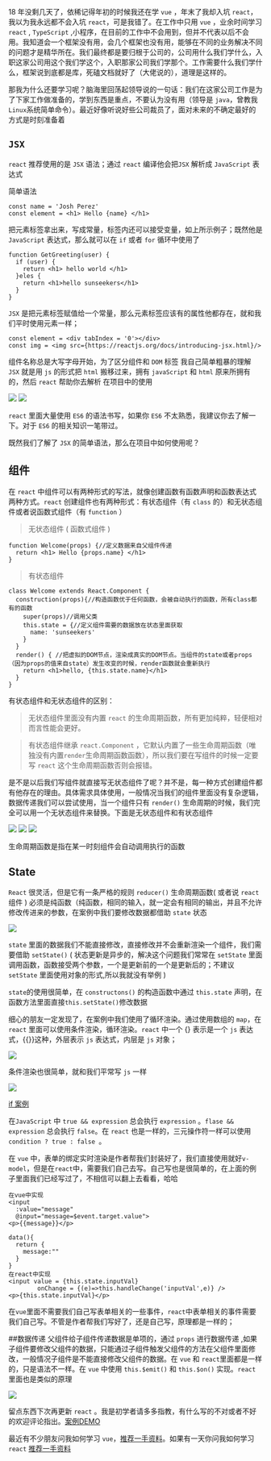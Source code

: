 18 年没剩几天了，依稀记得年初的时候我还在学 `vue` ，年末了我却入坑 `react`，我以为我永远都不会入坑 `react`，可是我错了。在工作中只用 `vue` ，业余时间学习 `react` , `TypeScript` ,小程序，在目前的工作中不会用到，但并不代表以后不会用。我知道会一个框架没有用，会几个框架也没有用，能够在不同的业务解决不同的问题才是精华所在。我们最终都是要归根于公司的，公司用什么我们学什么，入职这家公司用这个我们学这个，入职那家公司我们学那个。工作需要什么我们学什么，框架说到底都是库，死磕文档就好了（大佬说的），道理是这样的。

那我为什么还要学习呢？脑海里回荡起领导说的一句话：我们在这家公司工作是为了下家工作做准备的，学到东西是重点，不要认为没有用（领导是 `java`，曾教我`Linux`系统简单命令）。最近好像听说好些公司裁员了，面对未来的不确定最好的方式是时刻准备着

## `JSX`
`react` 推荐使用的是 `JSX` 语法；通过 `react` 编译他会把`JSX` 解析成 `JavaScript` 表达式

简单语法
```
const name = 'Josh Perez'
const element = <h1> Hello {name} </h1>
```
把元素标签拿出来，写成常量，标签内还可以接受变量，如上所示例子；既然他是 `JavaScript` 表达式，那么就可以在 `if` 或者 `for` 循环中使用了
 
```
function GetGreeting(user) {
  if (user) {
    return <h1> hello world </h1>
  }eles {
    return <h1>hello sunseekers</h1>
  }
}
```
`JSX` 是把元素标签赋值给一个常量，那么元素标签应该有的属性他都存在，就和我们平时使用元素一样；

```
const element = <div tabIndex = '0'></div>
const img = <img src={https://reactjs.org/docs/introducing-jsx.html}/>
```

组件名称总是大写字母开始，为了区分组件和 `DOM` 标签
我自己简单粗暴的理解 `JSX` 就是用 `js` 的形式把 `html` 搬移过来，拥有 `javaScript` 和 `html` 原来所拥有的，然后 `react` 帮助你去解析
在项目中的使用

<img src='./public/img/jxs.png'>
<img src='./public/img/jsx.png'>

`react` 里面大量使用 `ES6` 的语法书写，如果你 `ES6` 不太熟悉，我建议你去了解一下。对于 `ES6` 的相关知识一笔带过。

既然我们了解了 `JSX` 的简单语法，那么在项目中如何使用呢？
## 组件

在 `react` 中组件可以有两种形式的写法，就像创建函数有函数声明和函数表达式两种方式。`react` 创建组件也有两种形式：有状态组件（有 `class` 的）和无状态组件或者说函数式组件（有 `function` ）

> 无状态组件 ( 函数式组件 )
```
function Welcome(props) {//定义数据来自父组件传递
  return <h1> Hello {props.name} </h1>
}
```
> 有状态组件
```
class Welcome extends React.Component {
  construction(props){//构造函数优于任何函数，会被自动执行的函数，所有class都有的函数
    super(props)//调用父类
    this.state = {//定义组件需要的数据放在状态里面获取
      name: 'sunseekers'
    }
  }
  render() { //把虚拟的DOM节点，渲染成真实的DOM节点。当组件的state或者props（因为props的值来自state）发生改变的时候，render函数就会重新执行
    return <h1>hello, {this.state.name}</h1>
  }
}
```

有状态组件和无状态组件的区别：
> 无状态组件里面没有内置 `react` 的生命周期函数，所有更加纯粹，轻便相对而言性能会更好。

> 有状态组件继承 `react.Component` ，它默认内置了一些生命周期函数（唯独没有内置`render`生命周期函数函数），所以我们要在写组件的时候一定要写 `react` 这个生命周期函数否则会报错。

是不是以后我们写组件就直接写无状态组件了呢？并不是，每一种方式创建组件都有他存在的理由。具体需求具体使用，一般情况当我们的组件里面没有复杂逻辑，数据传递我们可以尝试使用，当一个组件只有 `render()` 生命周期的时候，我们完全可以用一个无状态组件来替换。下面是无状态组件和有状态组件

<img src='./public/img/function.png'>
<img src='./public/img/class1.png'>
<img src='./public/img/class.png'>

生命周期函数是指在某一时刻组件会自动调用执行的函数

## State
 `React` 很灵活，但是它有一条严格的规则  `reducer()` 生命周期函数( 或者说 `react` 组件 ) 必须是纯函数（纯函数，相同的输入，就一定会有相同的输出，并且不允许修改传进来的参数，在案例中我们要修改数据都借助 `state` 状态

 <img src='./public/img/state.png'>

 `state` 里面的数据我们不能直接修改，直接修改并不会重新渲染一个组件，我们需要借助 `setState()` ( 状态更新是异步的，解决这个问题我们常常在 `setState` 里面调用函数，函数接受两个参数，一个是更新前的一个是更新后的；不建议 `setState`  里面使用对象的形式,所以我就没有举例 )

`state`的使用很简单，在 `constructons()` 的构造函数中通过 `this.state` 声明，在函数方法里面直接`this.setState()`修改数据

 细心的朋友一定发现了，在案例中我们使用了循环渲染。通过使用数组的 `map`，在 `react` 里面可以使用条件渲染，循环渲染。`react` 中一个 {} 表示是一个 `js` 表达式，{{}}这种，外层表示  `js`  表达式，内层是  `js`  对象；

 <img src='./public/img/map.png'>
 
条件渲染也很简单，就和我们平常写 `js` 一样

 <img src='./public/img/if.png'>

 [if 案例](https://codepen.io/gaearon/pen/QKzAgB?editors=0010)

 在`JavaScript` 中 `true && expression` 总会执行 `expression` 。`flase && expression` 总会执行 `false`。在 `react` 也是一样的，三元操作符一样可以使用 `condition ? true : false `。

在 `vue` 中，表单的绑定实时渲染是作者帮我们封装好了，我们直接使用就好`v-model`，但是在`react`中，需要我们自己去写。自己写也是很简单的，在上面的例子里面我们已经写过了，不相信可以翻上去看看，哈哈

```
在vue中实现
<input
  :value="message"
  @input="message=$event.target.value">
<p>{{message}}</p>

data(){
  return {
    message:""
  }
}
在react中实现
<input value = {this.state.inputVal} 
        onChange = {(e)=>this.handleChange('inputVal',e)} />
<p>{this.state.inputVal}</p>
```
在`vue`里面不需要我们自己写表单相关的一些事件，`react`中表单相关的事件需要我们自己写。不管是作者帮我们写好了，还是自己写，原理都是一样的；

##数据传递
父组件给子组件传递数据是单项的，通过 `props` 进行数据传递 ,如果子组件要修改父组件的数据，只能通过子组件触发父组件的方法在父组件里面修改，一般情况子组件是不能直接修改父组件的数据。在 `vue` 和 `react`里面都是一样的，只是语法不一样。在 `vue` 中使用 `this.$emit()` 和 `this.$on()` 实现。`react` 里面也是类似的原理

 <img src='./public/img/props.png'>

留点东西下次再更新 `react` 。我是初学者请多多指教，有什么写的不对或者不好的欢迎评论指出。[案例DEMO](https://github.com/sunseekers/React/tree/master/DEMO)

最近有不少朋友问我如何学习 `vue`，[推荐一手资料](https://cn.vuejs.org/v2/guide/)。如果有一天你问我如何学习 `react` [推荐一手资料](https://react.css88.com/docs/react-component.html)